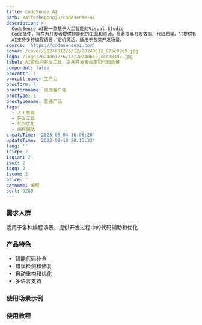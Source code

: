 ```yaml
---
title: CodeSense AI
path: kaifazhegongju/codesense-ai
description: >-
  CodeSense AI是一款基于人工智能的Visual Studio
  Code插件，旨在为开发者提供智能化的工具和资源，显著提高开发效率、代码质量。它提供智能代码补全、错误检测、自动重构、代码优化等功能。CodeSense
  AI支持多种编程语言，定价灵活，适用于各类开发场景。
source: 'https://codesenseai.com'
cover: /cover/20240612/6/12/20240612_975c09e9.jpg
logo: /logo/20240612/6/12/20240612_ccca83d7.jpg
label: AI驱动的开发工具，提升开发者效率和代码质量
component: false
procattr: 1
procattrname: 生产力
procform: 4
procformname: 桌面客户端
proctype: 1
proctypename: 普通产品
tags:
  - 人工智能
  - 开发工具
  - 代码优化
  - 编程辅助
createTime: '2023-08-04 16:06:20'
updateTime: '2023-08-18 20:15:33'
lang: ''
isicp: 2
isqian: 2
iswx: 2
isqq: 2
iscom: 2
price: ''
catname: 编程
sort: 9280
---
```




### 需求人群
适用于各种编程场景，提供开发过程中的代码辅助和优化

### 产品特色
- 智能代码补全
- 错误检测和修复
- 自动重构和优化
- 多语言支持

### 使用场景示例


### 使用教程


  
